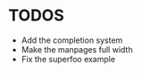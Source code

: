 # TODOS

  - Add the completion system
  - Make the manpages full width
  - Fix the superfoo example
